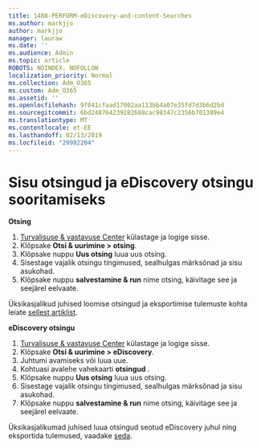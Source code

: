 ```yaml
---
title: 1488-PERFORM-eDiscovery-and-content-Searches
ms.author: markjjo
author: markjjo
manager: lauraw
ms.date: ''
ms.audience: Admin
ms.topic: article
ROBOTS: NOINDEX, NOFOLLOW
localization_priority: Normal
ms.collection: Adm_O365
ms.custom: Adm_O365
ms.assetid: ''
ms.openlocfilehash: 9f041cfaad17002aa113bb4a07e35fd7d3b6d2bd
ms.sourcegitcommit: 6bd248764239282688cac98347c2356b701389e4
ms.translationtype: MT
ms.contentlocale: et-EE
ms.lasthandoff: 02/13/2019
ms.locfileid: "29982204"
---
```

# <a name="how-to-perform-content-searches-and-ediscovery-searches"></a>Sisu otsingud ja eDiscovery otsingu sooritamiseks

**Otsing**

1. [Turvalisuse & vastavuse Center](https://protection.office.com) külastage ja logige sisse.
2. Klõpsake **Otsi & uurimine > otsing**.
3. Klõpsake nuppu **Uus otsing** luua uus otsing.
4. Sisestage vajalik otsingu tingimused, sealhulgas märksõnad ja sisu asukohad.  
5. Klõpsake nuppu **salvestamine & run** nime otsing, käivitage see ja seejärel eelvaate. 
 
Üksikasjalikud juhised loomise otsingud ja eksportimise tulemuste kohta leiate [sellest artiklist](https://docs.microsoft.com/office365/securitycompliance/content-search).

**eDiscovery otsingu**

1. [Turvalisuse & vastavuse Center](https://protection.office.com) külastage ja logige sisse.
2. Klõpsake **Otsi & uurimine > eDiscovery**.
3. Juhtumi avamiseks või luua uue.
4. Kohtuasi avalehe vahekaarti **otsingud** .  
5. Klõpsake nuppu **Uus otsing** luua uus otsing.
6. Sisestage vajalik otsingu tingimused, sealhulgas märksõnad ja sisu asukohad.  
7. Klõpsake nuppu **salvestamine & run** nime otsing, käivitage see ja seejärel eelvaate.

Üksikasjalikumad juhised luua otsingud seotud eDiscovery juhul ning eksportida tulemused, vaadake [seda](https://docs.microsoft.com/office365/securitycompliance/ediscovery-cases).